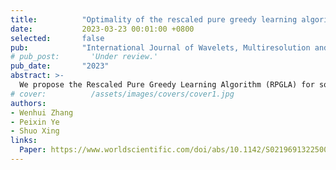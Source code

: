 ```yaml
---
title:          "Optimality of the rescaled pure greedy learning algorithms"
date:           2023-03-23 00:01:00 +0800
selected:       false
pub:            "International Journal of Wavelets, Multiresolution and Information Processing"
# pub_post:       'Under review.'
pub_date:       "2023"
abstract: >-
  We propose the Rescaled Pure Greedy Learning Algorithm (RPGLA) for solving the kernel-based regression problem. The computational complexity of the RPGLA is less than the Orthogonal Greedy Learning Algorithm (OGLA) and Relaxed Greedy Learning Algorithm (RGLA), and the convergence rate can be arbitrarily close to the best rate under a mild assumption of the regression function.
# cover:          /assets/images/covers/cover1.jpg
authors:
- Wenhui Zhang
- Peixin Ye
- Shuo Xing
links:
  Paper: https://www.worldscientific.com/doi/abs/10.1142/S0219691322500485
---
```

